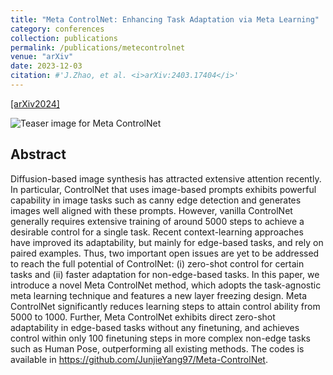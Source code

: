 ```yaml
---
title: "Meta ControlNet: Enhancing Task Adaptation via Meta Learning"
category: conferences
collection: publications
permalink: /publications/metecontrolnet
venue: "arXiv"
date: 2023-12-03 
citation: #'J.Zhao, et al. <i>arXiv:2403.17404</i>'
---
```


[[arXiv2024]](https://arxiv.org/abs/2312.01255)

<!-- ![Teaser image for Meta ControlNet]({{ site.baseurl }}/images/metacontrolnet_teaser.png) -->
![Teaser image for Meta ControlNet](https://jimz7.github.io/jimz.github.io/images/metacontrolnet_teaser.png)

## Abstract
Diffusion-based image synthesis has attracted extensive attention recently. In particular, ControlNet that uses image-based prompts exhibits powerful capability in image tasks such as canny edge detection and generates images well aligned with these prompts. However, vanilla ControlNet generally requires extensive training of around 5000 steps to achieve a desirable control for a single task. Recent context-learning approaches have improved its adaptability, but mainly for edge-based tasks, and rely on paired examples. Thus, two important open issues are yet to be addressed to reach the full potential of ControlNet: (i) zero-shot control for certain tasks and (ii) faster adaptation for non-edge-based tasks. In this paper, we introduce a novel Meta ControlNet method, which adopts the task-agnostic meta learning technique and features a new layer freezing design. Meta ControlNet significantly reduces learning steps to attain control ability from 5000 to 1000. Further, Meta ControlNet exhibits direct zero-shot adaptability in edge-based tasks without any finetuning, and achieves control within only 100 finetuning steps in more complex non-edge tasks such as Human Pose, outperforming all existing methods. The codes is available in https://github.com/JunjieYang97/Meta-ControlNet.